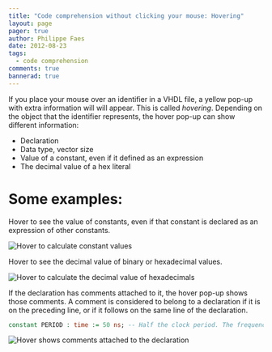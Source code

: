 ```yaml
---
title: "Code comprehension without clicking your mouse: Hovering"
layout: page 
pager: true
author: Philippe Faes
date: 2012-08-23
tags: 
  - code comprehension
comments: true
bannerad: true
---
```


If you place your mouse over an identifier in a VHDL file, a yellow pop-up with extra information will will appear. This is called *hovering*.
Depending on the object that the identifier represents, the hover pop-up can show different information:

* Declaration
* Data type, vector size
* Value of a constant, even if it defined as an expression
* The decimal value of a hex literal


# Some examples:

Hover to see the value of constants, even if that constant is declared as an expression of other constants.

![Hover to calculate constant values](/img/tech/hover_calculates_constant_values.png)

Hover to see the decimal value of binary or hexadecimal values.

![Hover to calculate the decimal value of hexadecimals](/img/tech/hover_calculates_hex_value.png)

If the declaration has comments attached to it, the hover pop-up shows those comments. A comment is considered to belong to a declaration if it is on the preceding line, or if it follows on the same line of the declaration.

```vhdl
constant PERIOD : time := 50 ns; -- Half the clock period. The frequency will be 1/(2*PERIOD) = 100 MHz
```

![Hover shows comments attached to the declaration](/img/tech/hover_shows_comments.png)